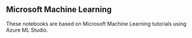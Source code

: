 ## Microsoft Machine Learning

These notebooks are based on Microsoft Machine Learning tutorials using Azure ML Studio.
